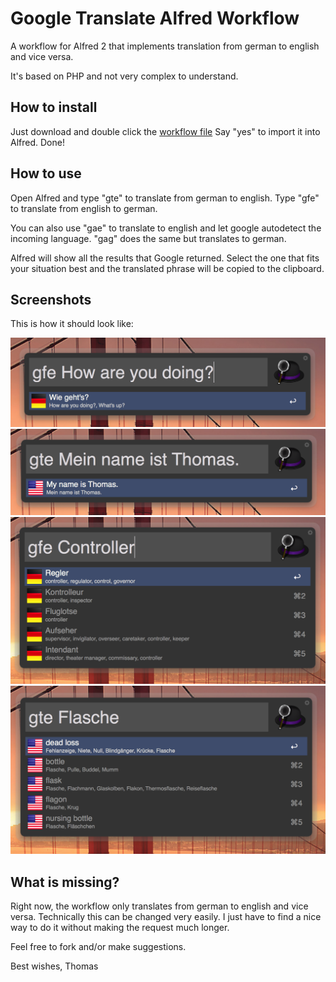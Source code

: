 Google Translate Alfred Workflow
=============================

A workflow for Alfred 2 that implements translation from german to english and vice versa.

It's based on PHP and not very complex to understand.

## How to install
Just download and double click the [workflow file](https://github.com/thomashempel/AlfredGoogleTranslateWorkflow/raw/master/GoogleTranslate.alfredworkflow)
Say "yes" to import it into Alfred. Done!

## How to use
Open Alfred and type "gte" to translate from german to english. Type "gfe" to translate from english to german.

You can also use "gae" to translate to english and let google autodetect the incoming language. "gag" does the same but translates to german.

Alfred will show all the results that Google returned. Select the one that fits your situation best and the translated phrase will be copied to the clipboard.

## Screenshots
This is how it should look like:

<img src="AlfredScreenshot1.png" />
<img src="AlfredScreenshot2.png" />
<img src="AlfredScreenshot3.png" />
<img src="AlfredScreenshot4.png" />

## What is missing?
Right now, the workflow only translates from german to english and vice versa. Technically this can be changed very easily. I just have to find a nice way to do it without making the request much longer.

Feel free to fork and/or make suggestions.

Best wishes,
Thomas

